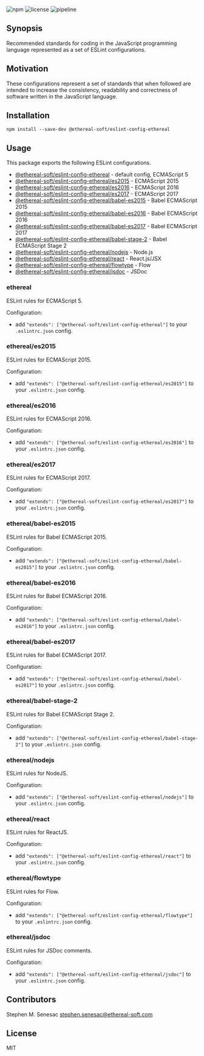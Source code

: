 ![npm](https://img.shields.io/npm/v/@ethereal-soft/eslint-config-ethereal.svg)
![license](https://img.shields.io/npm/l/@ethereal-soft/eslint-config-ethereal.svg)
![pipeline](https://gitlab.com/ethereal-soft/eslint-config-ethereal/badges/master/build.svg)

## Synopsis

Recommended standards for coding in the JavaScript programming language represented as a set of ESLint configurations.

## Motivation

These configurations represent a set of standards that when followed are intended to increase the consistency, readability and correctness of software written in the JavaScript language.

## Installation

    npm install --save-dev @ethereal-soft/eslint-config-ethereal

## Usage

This package exports the following ESLint configurations.

* [@ethereal-soft/eslint-config-ethereal](#ethereal) - default config, ECMAScript 5
* [@ethereal-soft/eslint-config-ethereal/es2015](#ethereales2015) - ECMAScript 2015
* [@ethereal-soft/eslint-config-ethereal/es2016](#ethereales2016) - ECMAScript 2016
* [@ethereal-soft/eslint-config-ethereal/es2017](#ethereales2017) - ECMAScript 2017
* [@ethereal-soft/eslint-config-ethereal/babel-es2015](#etherealbabel-es2015) - Babel ECMAScript 2015
* [@ethereal-soft/eslint-config-ethereal/babel-es2016](#etherealbabel-es2016) - Babel ECMAScript 2016
* [@ethereal-soft/eslint-config-ethereal/babel-es2017](#etherealbabel-es2017) - Babel ECMAScript 2017
* [@ethereal-soft/eslint-config-ethereal/babel-stage-2](#etherealbabel-stage-2) - Babel ECMAScript Stage 2
* [@ethereal-soft/eslint-config-ethereal/nodejs](#etherealnodejs) - Node.js
* [@ethereal-soft/eslint-config-ethereal/react](#etherealreact) - React.js/JSX
* [@ethereal-soft/eslint-config-ethereal/flowtype](#etherealflowtype) - Flow
* [@ethereal-soft/eslint-config-ethereal/jsdoc](#etherealjsdoc) - JSDoc

### ethereal

ESLint rules for ECMAScript 5.

Configuration:

* add `"extends": ["@ethereal-soft/eslint-config-ethereal"]` to your `.eslintrc.json` config.

### ethereal/es2015

ESLint rules for ECMAScript 2015.

Configuration:

* add `"extends": ["@ethereal-soft/eslint-config-ethereal/es2015"]` to your `.eslintrc.json` config.

### ethereal/es2016

ESLint rules for ECMAScript 2016.

Configuration:

* add `"extends": ["@ethereal-soft/eslint-config-ethereal/es2016"]` to your `.eslintrc.json` config.

### ethereal/es2017

ESLint rules for ECMAScript 2017.

Configuration:

* add `"extends": ["@ethereal-soft/eslint-config-ethereal/es2017"]` to your `.eslintrc.json` config.

### ethereal/babel-es2015

ESLint rules for Babel ECMAScript 2015.

Configuration:

* add `"extends": ["@ethereal-soft/eslint-config-ethereal/babel-es2015"]` to your `.eslintrc.json` config.

### ethereal/babel-es2016

ESLint rules for Babel ECMAScript 2016.

Configuration:

* add `"extends": ["@ethereal-soft/eslint-config-ethereal/babel-es2016"]` to your `.eslintrc.json` config.

### ethereal/babel-es2017

ESLint rules for Babel ECMAScript 2017.

Configuration:

* add `"extends": ["@ethereal-soft/eslint-config-ethereal/babel-es2017"]` to your `.eslintrc.json` config.

### ethereal/babel-stage-2

ESLint rules for Babel ECMAScript Stage 2.

Configuration:

* add `"extends": ["@ethereal-soft/eslint-config-ethereal/babel-stage-2"]` to your `.eslintrc.json` config.

### ethereal/nodejs

ESLint rules for NodeJS.

Configuration:

* add `"extends": ["@ethereal-soft/eslint-config-ethereal/nodejs"]` to your `.eslintrc.json` config.

### ethereal/react

ESLint rules for ReactJS.

Configuration:

* add `"extends": ["@ethereal-soft/eslint-config-ethereal/react"]` to your `.eslintrc.json` config.

### ethereal/flowtype

ESLint rules for Flow.

Configuration:

* add `"extends": ["@ethereal-soft/eslint-config-ethereal/flowtype"]` to your `.eslintrc.json` config.

### ethereal/jsdoc

ESLint rules for JSDoc comments.

Configuration:

* add `"extends": ["@ethereal-soft/eslint-config-ethereal/jsdoc"]` to your `.eslintrc.json` config.

## Contributors

Stephen M. Senesac <stephen.senesac@ethereal-soft.com>

## License

MIT
